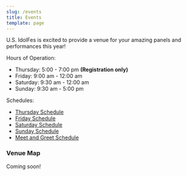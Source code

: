 ```yaml
---
slug: /events
title: Events
template: page
---
```

U.S. IdolFes is excited to provide a venue for your amazing panels and performances this year!

Hours of Operation:

* Thursday: 5:00 - 7:00 pm **(Registration only)**
* Friday: 9:00 am - 12:00 am
* Saturday: 9:30 am - 12:00 am
* Sunday: 9:30 am - 5:00 pm

Schedules:

* [Thursday Schedule](https://idolfes.us/events/thursday)
* [Friday Schedule](https://idolfes.us/events/friday)
* [Saturday Schedule](https://idolfes.us/events/saturday)
* [Sunday Schedule](https://idolfes.us/events/sunday)
* [Meet and Greet Schedule](https://idolfes.us/events/meet-and-greet-schedule/)

### Venue Map

Coming soon!
